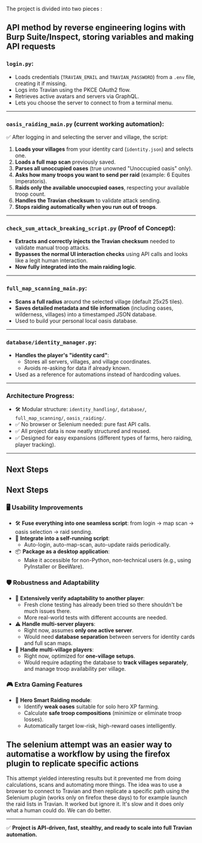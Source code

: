 The project is divided into two pieces :

## API method by reverse engineering logins with Burp Suite/Inspect, storing variables and making API requests

### `login.py`:
- Loads credentials (`TRAVIAN_EMAIL` and `TRAVIAN_PASSWORD`) from a `.env` file, creating it if missing.
- Logs into Travian using the PKCE OAuth2 flow.
- Retrieves active avatars and servers via GraphQL.
- Lets you choose the server to connect to from a terminal menu.

---

### `oasis_raiding_main.py` (current working automation):

✅ After logging in and selecting the server and village, the script:
1. **Loads your villages** from your identity card (`identity.json`) and selects one.
2. **Loads a full map scan** previously saved.
3. **Parses all unoccupied oases** (true unowned "Unoccupied oasis" only).
4. **Asks how many troops you want to send per raid** (example: 6 Equites Imperatoris).
5. **Raids only the available unoccupied oases**, respecting your available troop count.
6. **Handles the Travian checksum** to validate attack sending.
7. **Stops raiding automatically when you run out of troops**.

---

### `check_sum_attack_breaking_script.py` (Proof of Concept):
- **Extracts and correctly injects the Travian checksum** needed to validate manual troop attacks.
- **Bypasses the normal UI interaction checks** using API calls and looks like a legit human interaction.
- **Now fully integrated into the main raiding logic**.

---

### `full_map_scanning_main.py`:
- **Scans a full radius** around the selected village (default 25x25 tiles).
- **Saves detailed metadata and tile information** (including oases, wilderness, villages) into a timestamped JSON database.
- Used to build your personal local oasis database.

---

### `database/identity_manager.py`:
- **Handles the player's "identity card"**:
  - Stores all servers, villages, and village coordinates.
  - Avoids re-asking for data if already known.
- Used as a reference for automations instead of hardcoding values.

---

### Architecture Progress:
- 🛠️ Modular structure: `identity_handling/`, `database/`, `full_map_scanning/`, `oasis_raiding/`.
- ✅ No browser or Selenium needed: pure fast API calls.
- ✅ All project data is now neatly structured and reused.
- ✅ Designed for easy expansions (different types of farms, hero raiding, player tracking).

---

## Next Steps

## Next Steps

### 🖥 Usability Improvements
- 🛠 **Fuse everything into one seamless script**: from login → map scan → oasis selection → raid sending.
- 🔁 **Integrate into a self-running script**:
  - Auto-login, auto-map-scan, auto-update raids periodically.
- 📦 **Package as a desktop application**:
  - Make it accessible for non-Python, non-technical users (e.g., using PyInstaller or BeeWare).

### 🛡 Robustness and Adaptability
- 🧪 **Extensively verify adaptability to another player**:
  - Fresh clone testing has already been tried so there shouldn't be much issues there.
  - More real-world tests with different accounts are needed.
- ⚠️ **Handle multi-server players**:
  - Right now, assumes **only one active server**.
  - Would need **database separation** between servers for identity cards and full scan maps.
- 🏡 **Handle multi-village players**:
  - Right now, optimized for **one-village setups**.
  - Would require adapting the database to **track villages separately**, and manage troop availability per village.

### 🎮 Extra Gaming Features
- 🦸 **Hero Smart Raiding module**:
  - Identify **weak oases** suitable for solo hero XP farming.
  - Calculate **safe troop compositions** (minimize or eliminate troop losses).
  - Automatically target low-risk, high-reward oases intelligently.



## The selenium attempt was an easier way to automatise a workflow by using the firefox plugin to replicate specific actions
This attempt yielded interesting results but it prevented me from doing calculations, scans and automating more things. 
The idea was to use a browser to connect to Travian and then replicate
a specific path using the Selenium plugin (works only on firefox these days) to for example launch the raid lists in Travian.
It worked but ignore it. It's slow and it does only what a human could do. We can do better.




---

✅ **Project is API-driven, fast, stealthy, and ready to scale into full Travian automation.**

